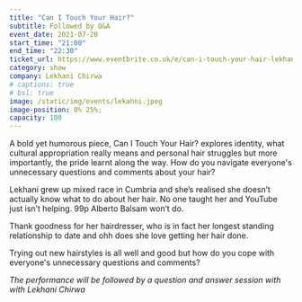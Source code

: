 ```yaml
---
title: "Can I Touch Your Hair?"
subtitle: Followed by Q&A 
event_date: 2021-07-20
start_time: "21:00"
end_time: "22:30"
ticket_url: https://www.eventbrite.co.uk/e/can-i-touch-your-hair-lekhani-chirwa-tickets-161283791161
category: show
company: Lekhani Chirwa
# captions: true 
# bsl: true 
image: /static/img/events/lekahni.jpeg
image-position: 0% 25%;
capacity: 100
---
```


A bold yet humorous piece, Can I Touch Your Hair? explores identity, what cultural appropriation really means and personal hair struggles but more importantly, the pride learnt along the way. How do you navigate everyone's unnecessary questions and comments about your hair?

Lekhani grew up mixed race in Cumbria and she’s realised she doesn’t actually know what to do about her hair. No one taught her and YouTube just isn’t helping. 99p Alberto Balsam won’t do.

Thank goodness for her hairdresser, who is in fact her longest standing relationship to date and ohh does she love getting her hair done.

Trying out new hairstyles is all well and good but how do you cope with everyone's unnecessary questions and comments?

_The performance will be followed by a question and answer session with with Lekhani Chirwa_